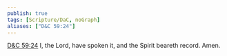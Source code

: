 ```yaml
---
publish: true
tags: [Scripture/DaC, noGraph]
aliases: ["D&C 59:24"]
---
```

[D&C 59:24](https://churchofjesuschrist.org/study/scriptures/dc-testament/dc/59?lang=eng&id=p24#p24) I, the Lord, have spoken it, and the Spirit beareth record. Amen.





